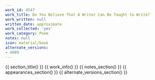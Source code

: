 ```yaml
---
work_id: 4547
work_title: Do You Believe That A Writer Can Be Taught to Write?
work_written: null
written_date: approximate
work_collected: 'yes'
work_category: Poem
notes: null
icon: material/book
alternate_versions:
- 4089
---
```


{{ section_title() }}
{{ work_info() }}
{{ notes_section() }}
{{ appearances_section() }}
{{ alternate_versions_section() }}